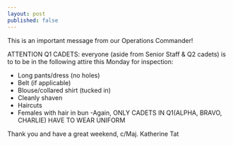 ```yaml
---
layout: post
published: false
---
```

This is an important message from our Operations Commander!

ATTENTION Q1 CADETS: everyone (aside from Senior Staff & Q2 cadets) is to to be in the following attire this Monday for inspection:

- Long pants/dress (no holes)
- Belt (if applicable)
- Blouse/collared shirt (tucked in)
- Cleanly shaven
- Haircuts
- Females with hair in bun
-Again, ONLY CADETS IN Q1(ALPHA, BRAVO, CHARLIE) HAVE TO WEAR UNIFORM

Thank you and have a great weekend,
c/Maj. Katherine Tat
